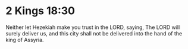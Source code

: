 # 2 Kings 18:30

Neither let Hezekiah make you trust in the LORD, saying, The LORD will surely deliver us, and this city shall not be delivered into the hand of the king of Assyria.